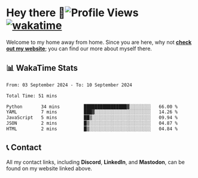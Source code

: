 # Hey there :wave:![Profile Views](https://komarev.com/ghpvc/?username=skifli) [![wakatime](https://wakatime.com/badge/user/b4317b02-0c6d-457b-82a4-a448b8a8d1df.svg)](https://wakatime.com/@b4317b02-0c6d-457b-82a4-a448b8a8d1df)

Welcome to my home away from home. Since you are here, why not [**check out my website**](https://skifli.github.io); you can find our more about myself there.

## 📊 WakaTime Stats

<!--START_SECTION:waka-->

```txt
From: 03 September 2024 - To: 10 September 2024

Total Time: 51 mins

Python       34 mins         ████████████████▓░░░░░░░░   66.00 %
YAML         7 mins          ███▓░░░░░░░░░░░░░░░░░░░░░   14.26 %
JavaScript   5 mins          ██▒░░░░░░░░░░░░░░░░░░░░░░   09.94 %
JSON         2 mins          █▒░░░░░░░░░░░░░░░░░░░░░░░   04.87 %
HTML         2 mins          █▒░░░░░░░░░░░░░░░░░░░░░░░   04.84 %
```

<!--END_SECTION:waka-->

## 📞 Contact

All my contact links, including **Discord**, **LinkedIn**, and **Mastodon**, can be found on my website linked above.
